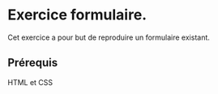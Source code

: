 # Exercice formulaire.

Cet exercice a pour but de reproduire un formulaire existant.

## Prérequis

HTML et CSS